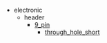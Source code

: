 * electronic
  * header
    * [9_pin](electronic/header/9_pin)
      * [through_hole_short](electronic/header/9_pin/through_hole_short)
